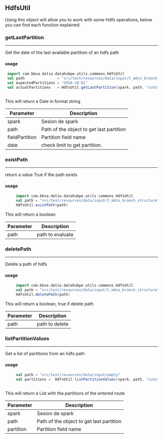 ## HdfsUtil

Using this object will allow you to work with some Hdfs operations, below you can find each function explained:

### getLastPartition
____
Get the date of the last available partition of an hdfs path

#### usage   
   ```scala
    import com.bbva.datio.datahubpe.utils.commons.HdfsUtil
    val path               = "src/test/resources/data/input/t_mdco_branch_structure"
    val expectedPartitions = "2018-10-01"
    val actualPartitions   = HdfsUtil.getLastPartition(spark, path, "cutoff_date", "")
    
```
This will return a Date in format string

|**Parameter**|**Description**|
|-------------|---------------|
|spark|Sesion de spark
|path|Path of the object to get last partition
|fieldPartition|Partition field name
|date|check limit to get partition.


### existPath
____
return a value True if the path exists
 

#### usage
      
```scala
     import com.bbva.datio.datahubpe.utils.commons.HdfsUtil
     val path = "src/test/resources/data/input/t_mdco_branch_structure"
     HdfsUtil.existPath(path) 
```
      
This will return a boolean    

|**Parameter**|**Description**|
|-------------|---------------|
|path|path to evaluate|

### deletePath
____
Delete a path of hdfs
#### usage
      
```scala
     import com.bbva.datio.datahubpe.utils.commons.HdfsUtil
     val path = "src/test/resources/data/input/t_mdco_branch_structure"
     HdfsUtil.deletePath(path) 
```
      
This will return a boolean, true if delete path   


|**Parameter**|**Description**|
|-------------|---------------|
|path|path to delete|


### listPartitionValues
____
Get a list of partitions from an hdfs path   

#### usage

```scala
     val path = "src/test/resources/data/input/empty"
     val partitions =  HdfsUtil.listPartitionValues(spark, path, "cutoff_date")
    
```
      
This will return a List with the partitions of the entered route

|**Parameter**|**Description**|
|-------------|---------------|
|spark|Sesion de spark
|path|Path of the object to get last partition
|partition|Partition field name